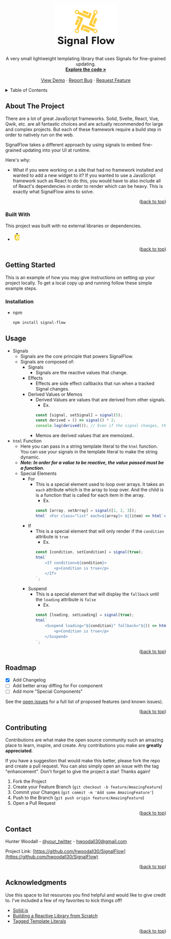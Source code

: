 <a name="readme-top"></a>

<!-- PROJECT SHIELDS -->
<!--
*** I'm using markdown "reference style" links for readability.
*** Reference links are enclosed in brackets [ ] instead of parentheses ( ).
*** See the bottom of this document for the declaration of the reference variables
*** for contributors-url, forks-url, etc. This is an optional, concise syntax you may use.
*** https://www.markdownguide.org/basic-syntax/#reference-style-links
-->

<!-- PROJECT LOGO -->
<br />
<div align="center">
  <a href="https://github.com/hwoodall30/SignalFlow">
    <img src="./public/SignalFlowLogo.png" alt="Logo" width="200">
  </a>

  <!-- <h3 align="center">Signal Flow</h3> -->

  <p align="center">
    A very small lightweight templating library that uses Signals for fine-grained updating.
    <br />
    <a href="https://github.com/hwoodall30/SignalFlow"><strong>Explore the code »</strong></a>
    <br />
    <br />
    <a href="https://github.com/hwoodall30/SignalFlow">View Demo</a>
    ·
    <a href="https://github.com/hwoodall30/SignalFlow/issues">Report Bug</a>
    ·
    <a href="https://github.com/hwoodall30/SignalFlow/issues">Request Feature</a>
  </p>
</div>

<!-- TABLE OF CONTENTS -->
<details>
  <summary>Table of Contents</summary>
  <ol>
    <li>
      <a href="#about-the-project">About The Project</a>
      <ul>
        <li><a href="#built-with">Built With</a></li>
      </ul>
    </li>
    <li>
      <a href="#getting-started">Getting Started</a>
      <ul>
        <li><a href="#installation">Installation</a></li>
      </ul>
    </li>
    <li><a href="#usage">Usage</a></li>
    <li><a href="#roadmap">Roadmap</a></li>
    <li><a href="#contributing">Contributing</a></li>
    <li><a href="#contact">Contact</a></li>
    <li><a href="#acknowledgments">Acknowledgments</a></li>
  </ol>
</details>

<!-- ABOUT THE PROJECT -->

## About The Project

There are a lot of great JavaScript frameworks. Solid, Svelte, React, Vue, Qwik, etc. are all fantastic choices and are actually recommended for large and complex projects. But each of these framework require a build step in order to natively run on the web.

SignalFlow takes a different approach by using signals to embed fine-grained updating into your UI at runtime.

Here's why:

-   What if you were working on a site that had no framework installed and wanted to add a new widget to it? If you wanted to use a JavaScript framework such as React to do this, you would have to also include all of React's dependencies in order to render which can be heavy. This is exactly what SignalFlow aims to solve.

<p align="right">(<a href="#readme-top">back to top</a>)</p>

### Built With

This project was built with no external libraries or dependencies.

-   [![JavaScript][JavaScriptImage]][JavaScriptUrl]

<p align="right">(<a href="#readme-top">back to top</a>)</p>

<!-- GETTING STARTED -->

## Getting Started

This is an example of how you may give instructions on setting up your project locally.
To get a local copy up and running follow these simple example steps.

### Installation

-   npm
    ```sh
    npm install signal-flow
    ```

<!-- USAGE EXAMPLES -->

## Usage

-   Signals
    -   Signals are the core principle that powers SignalFlow.
    -   Signals are composed of:
        -   Signals
            -   Signals are the reactive values that change.
        -   Effects
            -   Effects are side effect callbacks that run when a tracked Signal changes.
        -   Derived Values or Memos
            -   Derived Values are values that are derived from other signals.
                -   Ex.
                ```js
                const [signal, setSignal] = signal(5);
                const derived = () => signal() * 2;
                console.log(derived()); // Even if the signal changes, the derived value will be up to date as the signal * 2
                ```
            -   Memos are derived values that are memoized..
-   `html` Function
    -   Here you can pass in a string template literal to the `html` function. You can use your signals in the template literal to make the string dynamic.
    -   **_Note: In order for a value to be reactive, the value passed must be a function._**
    -   Special Elements
        -   For
            -   This is a special element used to loop over arrays. It takes an `each` attribute which is the array to loop over. And the child is is a function that is called for each item in the array.
                -   Ex.
                ```js
                const [array, setArray] = signal([1, 2, 3]);
                html` <For class="list" each=${array}> ${(item) => html`<li>${item}</li>`} </For> `;
                ```
        -   If
            -   This is a special element that will only render if the `condition` attribute is `true`
                -   Ex.
                ```js
                const [condition, setCondition] = signal(true);
                html`
                	<If condition=${condition}>
                		<p>Condition is true</p>
                	</If>
                `;
                ```
        -   Suspend
            -   This is a special element that will display the `fallback` until the `loading` attribute is `false`
                -   Ex.
                ```js
                const [loading, setLoading] = signal(true);
                html`
                	<Suspend loading="${condition}" fallback="${() => html`<p>Loading...</p>`}">
                		<p>Condition is true</p>
                	</Suspend>
                `;
                ```

<p align="right">(<a href="#readme-top">back to top</a>)</p>

<!-- ROADMAP -->

## Roadmap

-   [x] Add Changelog
-   [ ] Add better array diffing for For component
-   [ ] Add more "Special Components"

See the [open issues](https://github.com/hwoodall30/SignalFlow/issues) for a full list of proposed features (and known issues).

<p align="right">(<a href="#readme-top">back to top</a>)</p>

<!-- CONTRIBUTING -->

## Contributing

Contributions are what make the open source community such an amazing place to learn, inspire, and create. Any contributions you make are **greatly appreciated**.

If you have a suggestion that would make this better, please fork the repo and create a pull request. You can also simply open an issue with the tag "enhancement".
Don't forget to give the project a star! Thanks again!

1. Fork the Project
2. Create your Feature Branch (`git checkout -b feature/AmazingFeature`)
3. Commit your Changes (`git commit -m 'Add some AmazingFeature'`)
4. Push to the Branch (`git push origin feature/AmazingFeature`)
5. Open a Pull Request

<p align="right">(<a href="#readme-top">back to top</a>)</p>

<!-- LICENSE -->

<!-- CONTACT -->

## Contact

Hunter Woodall - [@your_twitter](https://twitter.com/hwoodall30) - hwoodall30@gmail.com

Project Link: [https://github.com/hwoodall30/SignalFlow](https://github.com/hwoodall30/SignalFlow)

<p align="right">(<a href="#readme-top">back to top</a>)</p>

<!-- ACKNOWLEDGMENTS -->

## Acknowledgments

Use this space to list resources you find helpful and would like to give credit to. I've included a few of my favorites to kick things off!

-   [Solid.js](https://www.solidjs.com/)
-   [Building a Reactive Library from Scratch](https://dev.to/ryansolid/building-a-reactive-library-from-scratch-1i0p)
-   [Tagged Template Literals](https://webreflection.medium.com/bringing-jsx-to-template-literals-1fdfd0901540)

<p align="right">(<a href="#readme-top">back to top</a>)</p>

<!-- MARKDOWN LINKS & IMAGES -->
<!-- https://www.markdownguide.org/basic-syntax/#reference-style-links -->

[contributors-url]: https://github.com/hwoodall30/SignalFlow/graphs/contributors
[forks-url]: https://github.com/hwoodall30/SignalFlow/network/members
[stars-url]: https://github.com/hwoodall30/SignalFlow/stargazers
[issues-url]: https://github.com/hwoodall30/SignalFlow/issues
[JavaScriptImage]: ./public/JavaScript.png
[JavaScriptUrl]: https://developer.mozilla.org/en-US/docs/Learn/Getting_started_with_the_web/JavaScript_basics
